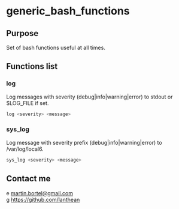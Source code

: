 # generic_bash_functions

## Purpose
Set of bash functions useful at all times.

## Functions list
### log
Log messages with severity (debug|info|warning|error) to stdout or $LOG_FILE if set.  
```sh
log <severity> <message>
```
### sys_log
Log message with severity prefix (debug|info|warning|error) to /var/log/local6.  
```sh
sys_log <severity> <message>
```

## Contact me
e	martin.bortel@gmail.com  
g https://github.com/lanthean  
